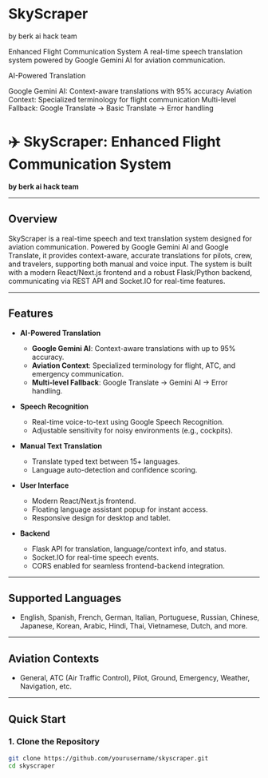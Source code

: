# SkyScraper

by berk ai hack team

 Enhanced Flight Communication System
A real-time speech translation system powered by Google Gemini AI for aviation communication.

 AI-Powered Translation

Google Gemini AI: Context-aware translations with 95% accuracy
Aviation Context: Specialized terminology for flight communication
Multi-level Fallback: Google Translate → Basic Translate → Error handling



# ✈️ SkyScraper: Enhanced Flight Communication System

**by berk ai hack team**

---

## Overview

SkyScraper is a real-time speech and text translation system designed for aviation communication. Powered by Google Gemini AI and Google Translate, it provides context-aware, accurate translations for pilots, crew, and travelers, supporting both manual and voice input. The system is built with a modern React/Next.js frontend and a robust Flask/Python backend, communicating via REST API and Socket.IO for real-time features.

---

## Features

- **AI-Powered Translation**
  - **Google Gemini AI**: Context-aware translations with up to 95% accuracy.
  - **Aviation Context**: Specialized terminology for flight, ATC, and emergency communication.
  - **Multi-level Fallback**: Google Translate → Gemini AI → Error handling.

- **Speech Recognition**
  - Real-time voice-to-text using Google Speech Recognition.
  - Adjustable sensitivity for noisy environments (e.g., cockpits).

- **Manual Text Translation**
  - Translate typed text between 15+ languages.
  - Language auto-detection and confidence scoring.

- **User Interface**
  - Modern React/Next.js frontend.
  - Floating language assistant popup for instant access.
  - Responsive design for desktop and tablet.

- **Backend**
  - Flask API for translation, language/context info, and status.
  - Socket.IO for real-time speech events.
  - CORS enabled for seamless frontend-backend integration.

---

## Supported Languages

- English, Spanish, French, German, Italian, Portuguese, Russian, Chinese, Japanese, Korean, Arabic, Hindi, Thai, Vietnamese, Dutch, and more.

---

## Aviation Contexts

- General, ATC (Air Traffic Control), Pilot, Ground, Emergency, Weather, Navigation, etc.

---

## Quick Start

### 1. Clone the Repository

```sh
git clone https://github.com/yourusername/skyscraper.git
cd skyscraper
